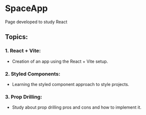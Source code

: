 # SpaceApp
Page developed to study React

## Topics:

### 1. React + Vite:
- Creation of an app using the React + Vite setup.

### 2. Styled Components:
- Learning the styled component approach to style projects.

### 3. Prop Drilling:
- Study about prop drilling pros and cons and how to implement it.
